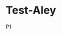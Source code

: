 # Test-Aley
P1

<link rel="stylesheet" href="https://aleyfw.github.io/Test-Aley.github.io/chillax.css">

<link rel="stylesheet" href="https://raw.githubusercontent.com/Aleyfw/Test-Aley/main/dark.mode.css">
